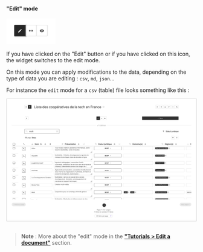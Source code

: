 #### "Edit" mode

<div>
  <img
    alt="TUTORIAL-ACTIONS-EDIT_BUTTON"
    src="https://raw.githubusercontent.com/multi-coop/datami-website-content/main/images/tutorial/view-btn_edit.png"
    />
</div>

If you have clicked on the "Edit" button or if you have clicked on this icon, the widget switches to the edit mode.

On this mode you can apply modifications to the data, depending on the type of data you are editing : `csv`, `md`, `json`...

For instance the `edit` mode for a `csv` (table) file looks something like this :

<div style="border: thin solid lightgrey;">
  <img 
    alt="TUTORIAL-ACTIONS-EDIT_PREVIEW"
    src="https://raw.githubusercontent.com/multi-coop/datami-website-content/main/images/tutorial/edition-edit-csv.png"
    />
</div>

<br>

> **Note** : More about the "edit" mode in the **["Tutorials > Edit a document"](/tutorial-edition)** section.
